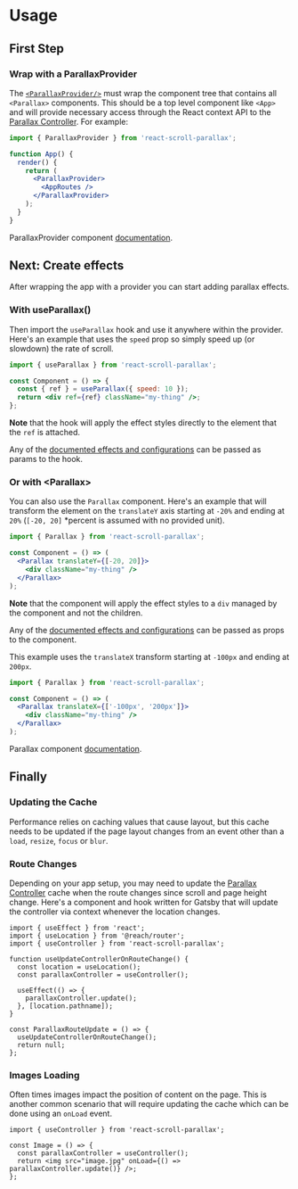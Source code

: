 # Usage

## First Step

### Wrap with a ParallaxProvider

The [`<ParallaxProvider/>`](/docs/usage/components/parallax-provider) must wrap the component tree that contains all `<Parallax>` components. This should be a top level component like `<App>` and will provide necessary access through the React context API to the [Parallax Controller](https://parallax-controller.vercel.app/docs/intro). For example:

```jsx
import { ParallaxProvider } from 'react-scroll-parallax';

function App() {
  render() {
    return (
      <ParallaxProvider>
        <AppRoutes />
      </ParallaxProvider>
    );
  }
}
```

ParallaxProvider component [documentation](/docs/usage/components/parallax-provider).

## Next: Create effects

After wrapping the app with a provider you can start adding parallax effects.

### With useParallax()

Then import the `useParallax` hook and use it anywhere within the provider. Here's an example that uses the `speed` prop so simply speed up (or slowdown) the rate of scroll.

```jsx
import { useParallax } from 'react-scroll-parallax';

const Component = () => {
  const { ref } = useParallax({ speed: 10 });
  return <div ref={ref} className="my-thing" />;
};
```

**Note** that the hook will apply the effect styles directly to the element that the `ref` is attached.

Any of the [documented effects and configurations](https://parallax-controller.vercel.app/docs/usage/props) can be passed as params to the hook.

### Or with <Parallax\>

You can also use the `Parallax` component. Here's an example that will transform the element on the `translateY` axis starting at `-20%` and ending at `20%` (`[-20, 20]` \*percent is assumed with no provided unit).

```jsx
import { Parallax } from 'react-scroll-parallax';

const Component = () => (
  <Parallax translateY={[-20, 20]}>
    <div className="my-thing" />
  </Parallax>
);
```

**Note** that the component will apply the effect styles to a `div` managed by the component and not the children.

Any of the [documented effects and configurations](https://parallax-controller.vercel.app/docs/usage/props) can be passed as props to the component.

This example uses the `translateX` transform starting at `-100px` and ending at `200px`.

```jsx
import { Parallax } from 'react-scroll-parallax';

const Component = () => (
  <Parallax translateX={['-100px', '200px']}>
    <div className="my-thing" />
  </Parallax>
);
```

Parallax component [documentation](/docs/usage/components/parallax-component).

## Finally

### Updating the Cache

Performance relies on caching values that cause layout, but this cache needs to be updated if the page layout changes from an event other than a `load`, `resize`, `focus` or `blur`.

### Route Changes

Depending on your app setup, you may need to update the [Parallax Controller](https://parallax-controller.vercel.app/docs/intro) cache when the route changes since scroll and page height change. Here's a component and hook written for Gatsby that will update the controller via context whenever the location changes.

```tsx
import { useEffect } from 'react';
import { useLocation } from '@reach/router';
import { useController } from 'react-scroll-parallax';

function useUpdateControllerOnRouteChange() {
  const location = useLocation();
  const parallaxController = useController();

  useEffect(() => {
    parallaxController.update();
  }, [location.pathname]);
}

const ParallaxRouteUpdate = () => {
  useUpdateControllerOnRouteChange();
  return null;
};
```

### Images Loading

Often times images impact the position of content on the page. This is another common scenario that will require updating the cache which can be done using an `onLoad` event.

```tsx
import { useController } from 'react-scroll-parallax';

const Image = () => {
  const parallaxController = useController();
  return <img src="image.jpg" onLoad={() => parallaxController.update()} />;
};
```
